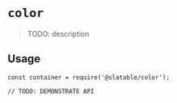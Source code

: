 # `color`

  > TODO: description
  
  ## Usage
  
  ```
  const container = require('@slatable/color');
  
  // TODO: DEMONSTRATE API
  ```